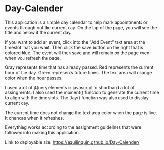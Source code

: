 # Day-Calender

This application is a simple day calendar to help mark appointments or events through out the current day.  On the top of the page, you will see the title and below it the current day.

If you want to add an event, click into the "Add Event" text area at the timeslot that you want.  Then click the save button on the right that is colored blue.  The event will then save and will remain on the page even when you refresh the page.

Gray represents time that has already passed.  Red represents the current hour of the day.  Green represents future times.  The text area will change color when the hour passes.

I used a lot of jQuery elements in javascript to shorthand a lot of assingments.  I also used the moment() function to generate the current time to align with the time slots.  The Day() function was also used to display current day.

The current time does not change the text area color when the page is live.  It changes when it refreshes.

Everything works according to the assignment guidelines that were followed into making this application.

Link to deployable site: https://equilinquin.github.io/Day-Calender/